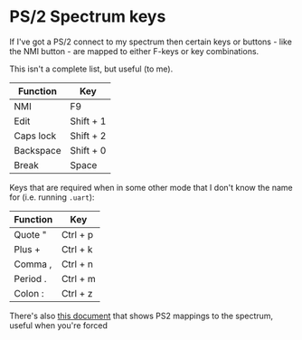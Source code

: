 # PS/2 Spectrum keys

If I've got a PS/2 connect to my spectrum then certain keys or buttons - like the NMI button - are mapped to either F-keys or key combinations.

This isn't a complete list, but useful (to me).

| Function | Key |
|------|------|
| NMI | F9 |
| Edit | Shift + 1 |
| Caps lock | Shift + 2 |
| Backspace | Shift + 0 |
| Break | Space |

Keys that are required when in some other mode that I don't know the name for (i.e. running `.uart`):

| Function | Key |
|----------|-----|
| Quote " | Ctrl + p |
| Plus + | Ctrl + k |
| Comma , | Ctrl + n |
| Period . | Ctrl + m |
| Colon : | Ctrl + z |


There's also [this document](https://www.specnext.com/new-ps2-us-keymap/) that shows PS2 mappings to the spectrum, useful when you're forced
